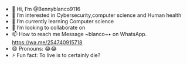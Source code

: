 - 👋 Hi, I’m @Bennyblanco9116
- 👀 I’m interested in Cybersecurity,computer science and Human health 
- 🌱 I’m currently learning Computer science 
- 💞️ I’m looking to collaborate on 
- 📫 How to reach me Message ~blanco~• on WhatsApp. https://wa.me/254740915718
- 😄 Pronouns: 😂😂
- ⚡ Fun fact: To live is to certainly die?

<!---
Bennyblanco9116/Bennyblanco9116 is a ✨ special ✨ repository because its `README.md` (this file) appears on your GitHub profile.
You can click the Preview link to take a look at your changes.
--->
